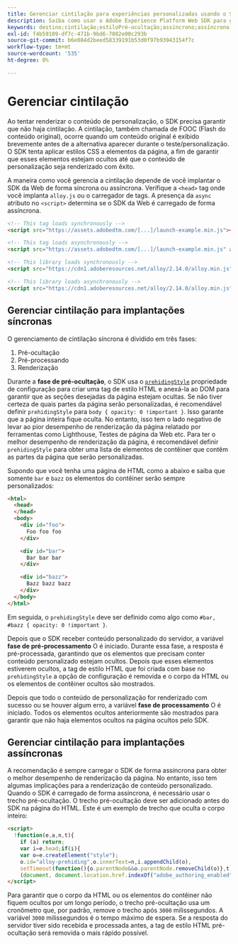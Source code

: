 ```yaml
---
title: Gerenciar cintilação para experiências personalizadas usando o SDK da Web da Adobe Experience Platform
description: Saiba como usar o Adobe Experience Platform Web SDK para gerenciar a cintilação nas experiências do usuário.
keywords: destino;cintilação;estiloPré-ocultação;assíncrono;assíncrono;
exl-id: f4b59109-df7c-471b-9bd6-7082e00c293b
source-git-commit: b6e084d2beed58339191b53d0f97b93943154f7c
workflow-type: tm+mt
source-wordcount: '535'
ht-degree: 0%

---
```


# Gerenciar cintilação

Ao tentar renderizar o conteúdo de personalização, o SDK precisa garantir que não haja cintilação. A cintilação, também chamada de FOOC (Flash do conteúdo original), ocorre quando um conteúdo original é exibido brevemente antes de a alternativa aparecer durante o teste/personalização. O SDK tenta aplicar estilos CSS a elementos da página, a fim de garantir que esses elementos estejam ocultos até que o conteúdo de personalização seja renderizado com êxito.

A maneira como você gerencia a cintilação depende de você implantar o SDK da Web de forma síncrona ou assíncrona. Verifique a `<head>` tag onde você implanta `alloy.js` ou o carregador de tags. A presença da `async` atributo no `<script>` determina se o SDK da Web é carregado de forma assíncrona.

```html
<!-- This tag loads synchronously -->
<script src="https://assets.adobedtm.com/[...]/launch-example.min.js"></script>

<!-- This tag loads asynchronously -->
<script src="https://assets.adobedtm.com/[...]/launch-example.min.js" async></script>

<!-- This library loads synchronously -->
<script src="https://cdn1.adoberesources.net/alloy/2.14.0/alloy.min.js"></script>

<!-- This library loads asynchronously -->
<script src="https://cdn1.adoberesources.net/alloy/2.14.0/alloy.min.js" async></script>
```

## Gerenciar cintilação para implantações síncronas

O gerenciamento de cintilação síncrona é dividido em três fases:

1. Pré-ocultação
1. Pré-processando
1. Renderização

Durante a **fase de pré-ocultação**, o SDK usa o [`prehidingStyle`](../commands/configure/prehidingstyle.md) propriedade de configuração para criar uma tag de estilo HTML e anexá-la ao DOM para garantir que as seções desejadas da página estejam ocultas. Se não tiver certeza de quais partes da página serão personalizadas, é recomendável definir `prehidingStyle` para `body { opacity: 0 !important }`. Isso garante que a página inteira fique oculta. No entanto, isso tem o lado negativo de levar ao pior desempenho de renderização da página relatado por ferramentas como Lighthouse, Testes de página da Web etc. Para ter o melhor desempenho de renderização da página, é recomendável definir `prehidingStyle` para obter uma lista de elementos de contêiner que contêm as partes da página que serão personalizadas.

Supondo que você tenha uma página de HTML como a abaixo e saiba que somente `bar` e `bazz` os elementos do contêiner serão sempre personalizados:

```html
<html>
  <head>
  </head>
  <body>
    <div id="foo">
      Foo foo foo
    </div>

    <div id="bar">
      Bar bar bar
    </div>

    <div id="bazz">
      Bazz bazz bazz
    </div>
  </body>
</html>
```

Em seguida, o `prehidingStyle` deve ser definido como algo como `#bar, #bazz { opacity: 0 !important }`.

Depois que o SDK receber conteúdo personalizado do servidor, a variável **fase de pré-processamento** O é iniciado. Durante essa fase, a resposta é pré-processada, garantindo que os elementos que precisam conter conteúdo personalizado estejam ocultos. Depois que esses elementos estiverem ocultos, a tag de estilo HTML que foi criada com base no `prehidingStyle` a opção de configuração é removida e o corpo da HTML ou os elementos de contêiner ocultos são mostrados.

Depois que todo o conteúdo de personalização for renderizado com sucesso ou se houver algum erro, a variável **fase de processamento** O é iniciado. Todos os elementos ocultos anteriormente são mostrados para garantir que não haja elementos ocultos na página ocultos pelo SDK.

## Gerenciar cintilação para implantações assíncronas

A recomendação é sempre carregar o SDK de forma assíncrona para obter o melhor desempenho de renderização da página. No entanto, isso tem algumas implicações para a renderização de conteúdo personalizado. Quando o SDK é carregado de forma assíncrona, é necessário usar o trecho pré-ocultação. O trecho pré-ocultação deve ser adicionado antes do SDK na página do HTML. Este é um exemplo de trecho que oculta o corpo inteiro:

```html
<script>
  !function(e,a,n,t){
    if (a) return;
    var i=e.head;if(i){
    var o=e.createElement("style");
    o.id="alloy-prehiding",o.innerText=n,i.appendChild(o),
    setTimeout(function(){o.parentNode&&o.parentNode.removeChild(o)},t)}}
    (document, document.location.href.indexOf("adobe_authoring_enabled") !== -1, "body { opacity: 0 !important }", 3000);
</script>
```

Para garantir que o corpo da HTML ou os elementos do contêiner não fiquem ocultos por um longo período, o trecho pré-ocultação usa um cronômetro que, por padrão, remove o trecho após `3000` milissegundos. A variável `3000` milissegundos é o tempo máximo de espera. Se a resposta do servidor tiver sido recebida e processada antes, a tag de estilo HTML pré-ocultação será removida o mais rápido possível.
